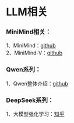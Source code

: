 # LLM相关

### MiniMind相关：
1、MiniMind：[github](https://github.com/jingyaogong/minimind?tab=readme-ov-file)  
2、MiniMind-V：[github](https://github.com/jingyaogong/minimind-v?tab=readme-ov-file)

### Qwen系列：
1、Qwen整体介绍：[github](https://github.com/datawhalechina/tiny-universe/tree/main/content/Qwen-blog)


### DeepSeek系列：
1、大模型强化学习：[知乎](https://zhuanlan.zhihu.com/p/24240521221)
